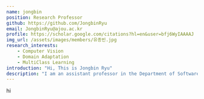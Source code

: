 ```yaml
---
name: jongbin
position: Research Professor
github: https://github.com/JongbinRyu
email: JongbinRyu@ajou.ac.kr
profile: https://scholar.google.com/citations?hl=en&user=bfj6WyIAAAAJ
img_url: /assets/images/members/유종빈.jpg
research_interests:
    - Computer Vision
    - Domain Adaptation
    - MultiClass Learning
introduction: "Hi, This is Jongbin Ryu"
description: "I am an assistant professor in the Department of Software and Computer Engineering at Ajou University. Before coming to Ajou University,  I spend three years as a research fellow at Hanyang University. I received my Ph.D. degree from KAIST in the School of Computing under Prof. Hyun S. Yang in 2017. I completed my B.S. and M.S. degrees in 2009 and 2011 at Chung-Ang University under Prof. Hohyun Park."
---
```

hi